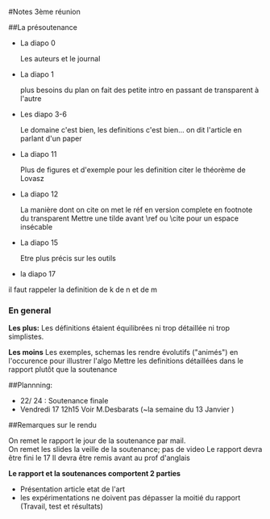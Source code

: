 #Notes 3ème réunion


##La présoutenance

- La diapo 0

    Les auteurs et le journal
- La diapo 1 

    plus besoins du plan on fait des petite intro en passant de transparent à l'autre
- Les diapo 3-6 

    Le domaine c'est bien, les definitions c'est bien... on dit l'article en parlant d'un paper


- La diapo 11
    
    Plus de figures et d'exemple pour les definition citer le théorème de Lovasz
- La diapo 12
    
    La manière dont on cite on met le réf en version complete en footnote du transparent
Mettre une tilde avant \ref ou \cite pour un espace insécable

- La diapo 15
    
    Etre plus précis sur les outils

- la diapo 17

 il faut rappeler la definition de k de n et de m


### En general 
**Les plus:**
Les définitions étaient équilibrées ni trop détaillée ni trop simplistes. 

**Les moins**
Les exemples, schemas les rendre évolutifs ("animés") en l'occurence pour illustrer l'algo
Mettre les definitions détaillées dans le rapport plutôt que la soutenance


##Plannning: 


- 22/ 24 : Soutenance finale
- Vendredi 17 12h15 Voir  M.Desbarats (~la semaine du 13 Janvier )  

##Remarques sur le rendu

On remet le rapport le jour de la soutenance par mail.  
On remet les slides la veille de la soutenance; pas de video
Le rapport devra être fini le 17
Il  devra être remis avant au prof d'anglais

**Le rapport et la soutenances comportent 2 parties**
 - Présentation article etat de l'art
 - les expérimentations ne doivent pas dépasser la moitié du rapport (Travail, test et résultats) 
